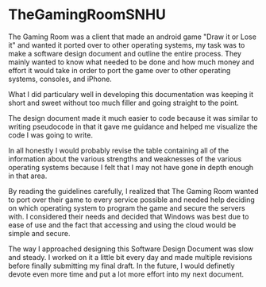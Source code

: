 # TheGamingRoomSNHU
The Gaming Room was a client that made an android game "Draw it or Lose it" and wanted it ported over to other operating systems, my task was to make a software design document and outline the entire process. They mainly wanted to know what needed to be done and how much money and effort it would take in order to port the game over to other operating systems, consoles, and iPhone.

What I did particulary well in developing this documentation was keeping it short and sweet without too much filler and going straight to the point. 

The design document made it much easier to code because it was similar to writing pseudocode in that it gave me guidance and helped me visualize the code I was going to write.

In all honestly I would probably revise the table containing all of the information about the various strengths and weaknesses of the various operating systems because I felt that I may not have gone in depth enough in that area. 

By reading the guidelines carefully, I realized that The Gaming Room wanted to port over their game to every service possible and needed help deciding on which operating system to program the game and secure the servers with. I considered their needs and decided that Windows was best due to ease of use and the fact that accessing and using the cloud would be simple and secure.

The way I approached designing this Software Design Document was slow and steady. I worked on it a little bit every day and made multiple revisions before finally submitting my final draft. In the future, I would definetly devote even more time and put a lot more effort into my next document. 
